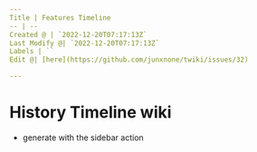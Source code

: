 ```yaml
---
Title | Features Timeline
-- | --
Created @ | `2022-12-20T07:17:13Z`
Last Modify @| `2022-12-20T07:17:13Z`
Labels | ``
Edit @| [here](https://github.com/junxnone/twiki/issues/32)

---
```

# History Timeline wiki

- generate with the sidebar action

